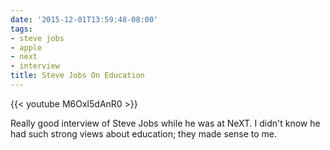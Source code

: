 ```yaml
---
date: '2015-12-01T13:59:48-08:00'
tags:
- steve jobs
- apple
- next
- interview
title: Steve Jobs On Education
---
```


{{< youtube M6Oxl5dAnR0 >}}

Really good interview of Steve Jobs while he was at NeXT. I didn't know he had such strong views about education; they made sense to me.
